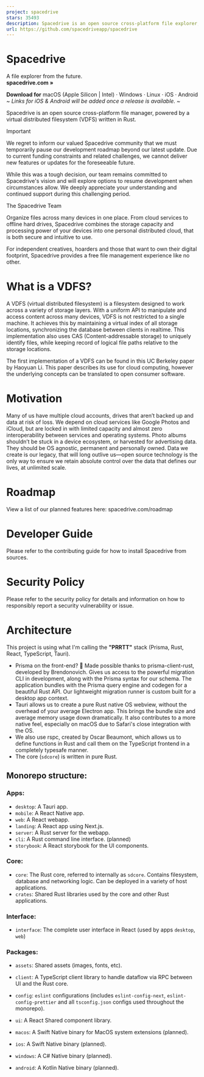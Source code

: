 ```yaml
---
project: spacedrive
stars: 35493
description: Spacedrive is an open source cross-platform file explorer, powered by a virtual distributed filesystem written in Rust.
url: https://github.com/spacedriveapp/spacedrive
---
```


**Spacedrive**
==============

A file explorer from the future.  
**spacedrive.com »**  
  
**Download for** macOS (Apple Silicon | Intel) · Windows · Linux · iOS · Android  
_~ Links for iOS & Android will be added once a release is available. ~_

Spacedrive is an open source cross-platform file manager, powered by a virtual distributed filesystem (VDFS) written in Rust.  
  

Important

We regret to inform our valued Spacedrive community that we must temporarily pause our development roadmap beyond our latest update. Due to current funding constraints and related challenges, we cannot deliver new features or updates for the foreseeable future.

While this was a tough decision, our team remains committed to Spacedrive's vision and will explore options to resume development when circumstances allow. We deeply appreciate your understanding and continued support during this challenging period.

The Spacedrive Team

Organize files across many devices in one place. From cloud services to offline hard drives, Spacedrive combines the storage capacity and processing power of your devices into one personal distributed cloud, that is both secure and intuitive to use.

For independent creatives, hoarders and those that want to own their digital footprint, Spacedrive provides a free file management experience like no other.

  
  
  

What is a VDFS?
===============

A VDFS (virtual distributed filesystem) is a filesystem designed to work across a variety of storage layers. With a uniform API to manipulate and access content across many devices, VDFS is not restricted to a single machine. It achieves this by maintaining a virtual index of all storage locations, synchronizing the database between clients in realtime. This implementation also uses CAS (Content-addressable storage) to uniquely identify files, while keeping record of logical file paths relative to the storage locations.

The first implementation of a VDFS can be found in this UC Berkeley paper by Haoyuan Li. This paper describes its use for cloud computing, however the underlying concepts can be translated to open consumer software.

Motivation
==========

Many of us have multiple cloud accounts, drives that aren’t backed up and data at risk of loss. We depend on cloud services like Google Photos and iCloud, but are locked in with limited capacity and almost zero interoperability between services and operating systems. Photo albums shouldn’t be stuck in a device ecosystem, or harvested for advertising data. They should be OS agnostic, permanent and personally owned. Data we create is our legacy, that will long outlive us—open source technology is the only way to ensure we retain absolute control over the data that defines our lives, at unlimited scale.

Roadmap
=======

View a list of our planned features here: spacedrive.com/roadmap

Developer Guide
===============

Please refer to the contributing guide for how to install Spacedrive from sources.

Security Policy
===============

Please refer to the security policy for details and information on how to responsibly report a security vulnerability or issue.

Architecture
============

This project is using what I'm calling the **"PRRTT"** stack (Prisma, Rust, React, TypeScript, Tauri).

-   Prisma on the front-end? 🤯 Made possible thanks to prisma-client-rust, developed by Brendonovich. Gives us access to the powerful migration CLI in development, along with the Prisma syntax for our schema. The application bundles with the Prisma query engine and codegen for a beautiful Rust API. Our lightweight migration runner is custom built for a desktop app context.
-   Tauri allows us to create a pure Rust native OS webview, without the overhead of your average Electron app. This brings the bundle size and average memory usage down dramatically. It also contributes to a more native feel, especially on macOS due to Safari's close integration with the OS.
-   We also use rspc, created by Oscar Beaumont, which allows us to define functions in Rust and call them on the TypeScript frontend in a completely typesafe manner.
-   The core (`sdcore`) is written in pure Rust.

Monorepo structure:
-------------------

### Apps:

-   `desktop`: A Tauri app.
-   `mobile`: A React Native app.
-   `web`: A React webapp.
-   `landing`: A React app using Next.js.
-   `server`: A Rust server for the webapp.
-   `cli`: A Rust command line interface. (planned)
-   `storybook`: A React storybook for the UI components.

### Core:

-   `core`: The Rust core, referred to internally as `sdcore`. Contains filesystem, database and networking logic. Can be deployed in a variety of host applications.
-   `crates`: Shared Rust libraries used by the core and other Rust applications.

### Interface:

-   `interface`: The complete user interface in React (used by apps `desktop`, `web`)

### Packages:

-   `assets`: Shared assets (images, fonts, etc).
    
-   `client`: A TypeScript client library to handle dataflow via RPC between UI and the Rust core.
    
-   `config`: `eslint` configurations (includes `eslint-config-next`, `eslint-config-prettier` and all `tsconfig.json` configs used throughout the monorepo).
    
-   `ui`: A React Shared component library.
    
-   `macos`: A Swift Native binary for MacOS system extensions (planned).
    
-   `ios`: A Swift Native binary (planned).
    
-   `windows`: A C# Native binary (planned).
    
-   `android`: A Kotlin Native binary (planned).
